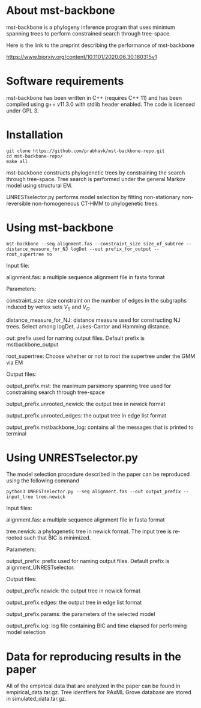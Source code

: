 # About mst-backbone

mst-backbone is a phylogeny inference program that uses minimum spanning trees to perform constrained search through tree-space. 

Here is the link to the preprint describing the performance of mst-backbone 

https://www.biorxiv.org/content/10.1101/2020.06.30.180315v1

# Software requirements

mst-backbone has been written in C++ (requires C++ 11) and has been compiled using g++ v11.3.0 with stdlib header enabled. The code is licensed under GPL 3.

# Installation


```console
git clone https://github.com/prabhavk/mst-backbone-repo.git 
cd mst-backbone-repo/
make all

```

mst-backbone constructs phylogenetic trees by constraining the search through tree-space. Tree search is performed under the general Markov model using structural EM. 

 
UNRESTselector.py performs model selection by fitting non-stationary non-reversible non-homogeneous CT-HMM to phylogenetic trees. 

# Using mst-backbone

```console
mst-backbone --seq alignment.fas --constraint_size size_of_subtree --distance_measure_for_NJ logDet --out prefix_for_output --root_supertree no
```
Input file:

alignment.fas: a multiple sequence alignment file in fasta format

Parameters:

constraint_size: size constraint on the number of edges in the subgraphs induced by vertex sets $V_S$ and $V_O$ 

distance_measure_for_NJ: distance measure used for constructing NJ trees. Select among logDet, Jukes-Cantor and Hamming distance.

out: prefix used for naming output files. Default prefix is mstbackbone_output

root_supertree: Choose whether or not to root the supertree under the GMM via EM

Output files:

output_prefix.mst: the maximum parsimony spanning tree used for constraining search through tree-space 

output_prefix.unrooted_newick: the output tree in newick format

output_prefix.unrooted_edges: the output tree in edge list format

output_prefix.mstbackbone_log: contains all the messages that is printed to terminal

# Using UNRESTselector.py

The model selection procedure described in the paper can be reproduced using the following command

```console
python3 UNRESTselector.py --seq alignment.fas --out output_prefix --input_tree tree.newick
```

Input files:

alignment.fas: a multiple sequence alignment file in fasta format

tree.newick: a phylogenetic tree in newick format. The input tree is re-rooted such that BIC is minimized.

Parameters:

output_prefix: prefix used for naming output files. Default prefix is alignment_UNRESTselector.

Output files:

output_prefix.newick: the output tree in newick format 

output_prefix.edges: the output tree in edge list format 

output_prefix.params: the parameters of the selected model

output_prefix.log: log file containing BIC and time elapsed for performing model selection

# Data for reproducing results in the paper

All of the empirical data that are analyzed in the paper can be found in empirical_data.tar.gz. Tree identfiers for RAxML Grove database are stored in simulated_data.tar.gz.
